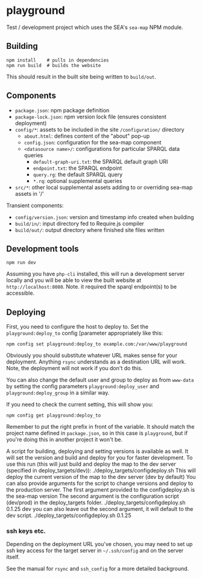 # playground

Test / development project which uses the SEA's `sea-map` NPM module.

## Building

    npm install    # pulls in dependencies
	npm run build  # builds the website

This should result in the built site being written to `build/out`.

## Components

- `package.json`: npm package definition
- `package-lock.json`: npm version lock file (ensures consistent deployment)
- `config/*`: assets to be included in the site `/configuration/` directory
  - `about.html`: defines content of the "about" pop-up
  - `config.json`: configuration for the sea-map component 
  - `<datasource name>/`: configurations for particular SPARQL data queries
    - `default-graph-uri.txt`: the SPARQL default graph URI
	- `endpoint.txt`: the SPARQL endpoint
	- `query.rg`: the default SPARQL query
	- `*.rq`: optional supplemental queries
- `src/*`: other local supplemental assets adding to or overriding sea-map assets in '/'

Transient components:
- `config/version.json`: version and timestamp info created when building
- `build/in/`: input directory fed to Require.js compiler
- `build/out/`: output directory where finished site files written


## Development tools

    npm run dev
	
Assuming you have `php-cli` installed, this will run a development
server locally and you will be able to view the built website at
`http://localhost:8080`. Note. it required the sparql endpoint(s) to
be accessible.

## Deploying

First, you need to configure the host to deploy to.  Set the
`playground:deploy_to` config [parameter appropriately like this:

    npm config set playground:deploy_to example.com:/var/www/playground
	
Obviously you should substitute whatever URL makes sense for your
deployment. Anything `rsync` understands as a destination URL will
work.  Note, the deployment will not work if you don't do this.

You can also change the default user and group to deploy as from
`www-data` by setting the config parameters `playground:deploy_user`
and `playground:deploy_group` in a similar way.

If you need to check the current setting, this will show you:

    npm config get playground:deploy_to

Remember to put the right prefix in front of the variable. It should 
match the project name defined in `package.json`, so in this case is 
`playground`, but if you're doing this in another project it won't be.

A script for building, deploying and setting versions is available as well. 
It will set the version and build and deploy for you 
for faster development. To use this run (this will just build and deploy the map to 
the dev server (specified in deploy_targets/dev)): 
        ./deploy_targets/configdeploy.sh
This will deploy the current version of the map to the dev server (dev by default)
You can also provide arguments for the script to change versions and deploy to the production server.
The first argument provided to the configdeploy.sh is the sea-map version
The second argument is the configuration script (dev/prod) in the deploy_targets folder.
        ./deploy_targets/configdeploy.sh 0.1.25 dev
you can also leave out the second argument, it will default to the dev script.
        ./deploy_targets/configdeploy.sh 0.1.25

### ssh keys etc.

Depending on the deployment URL you've chosen, you may need to set up
ssh key access for the target server in `~/.ssh/config` and on the
server itself. 

See the manual for `rsync` and `ssh_config` for a more detailed
background.

